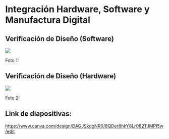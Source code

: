 # Integración Hardware, Software y Manufactura Digital

## Verificación de Diseño (Software)

![](https://raw.githubusercontent.com/BrunoXIII-Gav/FDD_1/a9d7c3a4abac674437ce35cdd71e9ce432000448/Archivos_de_FDD/Imagenes/Imagenes_entregable7/ENTregable%20N%C2%B09.png)

Foto 1: 
## Verificación de Diseño (Hardware)

![](https://github.com/BrunoXIII-Gav/FDD_1/blob/main/Archivos_de_FDD/Imagenes/Imagenes_entregable9_ofi/verificacion_dise%C3%B1o_oficial.png)

Foto 2: 
## Link de diapositivas: 
https://www.canva.com/design/DAGJSkdgNR0/8QDer8hhY8Lr082TJMPI5w/edit
